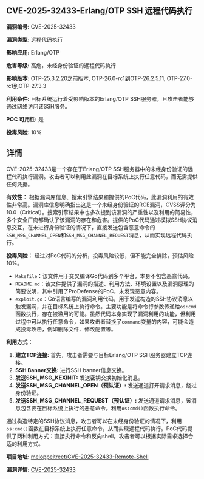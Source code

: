 ## CVE-2025-32433-Erlang/OTP SSH 远程代码执行

**漏洞编号:** CVE-2025-32433

**漏洞类型:** 远程代码执行

**影响应用:** Erlang/OTP

**危害等级:** 高危，未经身份验证的远程代码执行

**影响版本:** OTP-25.3.2.20之前版本, OTP-26.0-rc1到OTP-26.2.5.11, OTP-27.0-rc1到OTP-27.3.3

**利用条件:** 目标系统运行着受影响版本的Erlang/OTP SSH服务器，且攻击者能够通过网络访问该SSH服务。

**POC 可用性:** 是

**投毒风险:** 10%

## 详情

CVE-2025-32433是一个存在于Erlang/OTP SSH服务器中的未经身份验证的远程代码执行漏洞。攻击者可以利用此漏洞在目标系统上执行任意代码，而无需提供任何凭据。

**有效性：**
根据漏洞库信息、搜索引擎结果和提供的PoC代码，此漏洞利用的有效性非常高。漏洞库信息明确指出这是一个未经身份验证的RCE漏洞，CVSS评分为10.0（Critical）。搜索引擎结果中也多次提到该漏洞的严重性以及利用的简易性，多个安全厂商都确认了该漏洞的存在和危害。提供的PoC代码通过模拟SSH协议消息交互，在未进行身份验证的情况下，直接发送包含恶意命令的`SSH_MSG_CHANNEL_OPEN`和`SSH_MSG_CHANNEL_REQUEST`消息，从而实现远程代码执行。

**投毒风险：**
经过对PoC代码的分析，投毒风险较低，但不能完全排除，预估风险10%。
*   `Makefile`：该文件用于交叉编译Go代码到多个平台，本身不包含恶意代码。
*   `README.md`：该文件提供了漏洞的描述、利用方法、环境设置以及漏洞原理的简要说明，其中引用了ProDefense的PoC，未发现恶意内容。
*   `exploit.go`：Go语言编写的漏洞利用代码，用于发送构造的SSH协议消息以触发漏洞，并在目标系统上执行命令。主要功能是将命令行参数传递给`os:cmd`函数执行，存在被滥用的可能。虽然代码本身实现了漏洞利用的功能，但利用过程中可以执行任意命令，如果攻击者替换了`command`变量的内容，可能会造成投毒攻击，例如删除文件、修改配置等。

**利用方式：**
1.  **建立TCP连接:** 首先，攻击者需要与目标Erlang/OTP SSH服务器建立TCP连接。
2.  **SSH Banner交换:**  进行SSH banner信息交换。
3.  **发送SSH_MSG_KEXINIT:** 发送密钥交换初始化消息。
4.  **发送SSH_MSG_CHANNEL_OPEN（预认证）:**  发送通道打开请求消息，绕过身份验证。
5.  **发送SSH_MSG_CHANNEL_REQUEST（预认证）:**  发送通道请求消息，该消息包含要在目标系统上执行的恶意命令。利用`os:cmd()`函数执行命令。

通过构造特定的SSH协议消息，攻击者可以在未经身份验证的情况下，利用`os:cmd()`函数在目标系统上执行任意命令，从而实现远程代码执行。PoC代码提供了两种利用方式：直接执行命令和反向shell。攻击者可以根据实际需求选择合适的利用方式。

**项目地址:** [meloppeitreet/CVE-2025-32433-Remote-Shell](https://github.com/meloppeitreet/CVE-2025-32433-Remote-Shell)

**漏洞详情:** [CVE-2025-32433](https://nvd.nist.gov/vuln/detail/CVE-2025-32433)